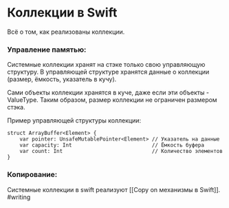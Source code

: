 # Коллекции в Swift
Всё о том, как реализованы коллекции.

### Управление памятью:
Системные коллекции хранят на стэке только свою управляющую структуру. 
В  управляющей структуре хранятся данные о коллекции (размер, ёмкость, указатель в кучу).

Сами объекты коллекции хранятся в куче, даже если эти объекты - ValueType.
Таким образом, размер коллекции не ограничен размером стэка.

Пример управляющей структуры коллекции:
```
struct ArrayBuffer<Element> {
    var pointer: UnsafeMutablePointer<Element> // Указатель на данные
    var capacity: Int                          // Ёмкость буфера
    var count: Int                             // Количество элементов
}
```

### Копирование:
Системные коллекции в swift реализуют [[Copy on механизмы в Swift]].
#writing